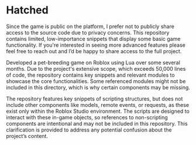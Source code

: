 # Hatched

Since the game is public on the platform, I prefer not to publicly share access to the source code due to privacy concerns. This repository contains limited, low-importance snippets that display some basic game functionality. If you're interested in seeing more advanced features please feel free to reach out and I’d be happy to share access to the full project.

Developed a pet-breeding game on Roblox using Lua over some several months. Due to the project's extensive scope, which exceeds 50,000 lines of code, the repository contains key snippets and relevant modules to showcase the core functionalities. Some referenced modules might not be included in this directory, which is why certain components may be missing.

The repository features key snippets of scripting structures, but does not include other components like models, remote events, or requests, as these exist only within the Roblox Studio environment. The scripts are designed to interact with these in-game objects, so references to non-scripting components are intentional and may not be included in this repository. This clarification is provided to address any potential confusion about the project’s content.
